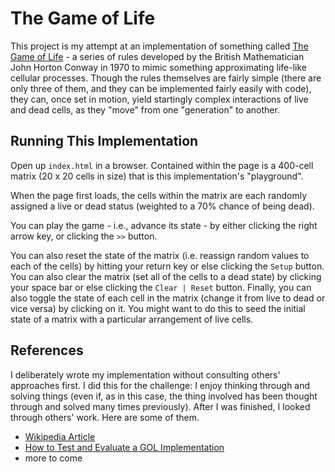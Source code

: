 # The Game of Life
This project is my attempt at an implementation of something called [The Game of Life](https://en.wikipedia.org/wiki/Conway%27s_Game_of_Life) - a series of rules developed by the British Mathematician John Horton Conway in 1970 to mimic something approximating life-like cellular processes. Though the rules themselves are fairly simple (there are only three of them, and they can be implemented fairly easily with code), they can, once set in motion, yield startingly complex interactions of live and dead cells, as they "move" from one "generation" to another.


## Running This Implementation
Open up `index.html` in a browser. Contained within the page is a 400-cell matrix (20 x 20 cells in size) that is this implementation's "playground".  

When the page first loads, the cells within the matrix are each randomly assigned a live or dead status (weighted to a 70% chance of being dead). 

You can play the game - i.e., advance its state - by either clicking the right arrow key, or clicking the `>>` button.

You can also reset the state of the matrix (i.e. reassign random values to each of the cells) by hitting your return key or else clicking the `Setup` button. You can also clear the matrix (set all of the cells to a dead state) by clicking your space bar or else clicking the `Clear | Reset` button. Finally, you can also toggle the state of each cell in the matrix (change it from live to dead or vice versa) by clicking on it. You might want to do this to seed the initial state of a matrix with a particular arrangement of live cells.

## References
I deliberately wrote my implementation without consulting others' approaches first.  I did this for the challenge: I enjoy thinking through and solving things (even if, as in this case, the thing involved has been thought through and solved many times previously).  After I was finished, I looked through others' work.  Here are some of them.
- [Wikipedia Article](https://en.wikipedia.org/wiki/Conway%27s_Game_of_Life)
- [How to Test and Evaluate a GOL Implementation](http://pi.math.cornell.edu/~lipa/mec/lesson6.html)
- more to come